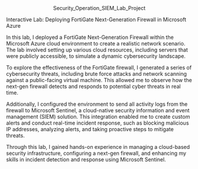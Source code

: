 <div align="center">
  Security_Operation_SIEM_Lab_Project
</div>

Interactive Lab: Deploying FortiGate Next-Generation Firewall in Microsoft Azure

In this lab, I deployed a FortiGate Next-Generation Firewall within the Microsoft Azure cloud environment to create a realistic network scenario. The lab involved setting up various cloud resources, including servers that were publicly accessible, to simulate a dynamic cybersecurity landscape.

To explore the effectiveness of the FortiGate firewall, I generated a series of cybersecurity threats, including brute force attacks and network scanning against a public-facing virtual machine. This allowed me to observe how the next-gen firewall detects and responds to potential cyber threats in real time.

Additionally, I configured the environment to send all activity logs from the firewall to Microsoft Sentinel, a cloud-native security information and event management (SIEM) solution. This integration enabled me to create custom alerts and conduct real-time incident response, such as blocking malicious IP addresses, analyzing alerts, and taking proactive steps to mitigate threats.

Through this lab, I gained hands-on experience in managing a cloud-based security infrastructure, configuring a next-gen firewall, and enhancing my skills in incident detection and response using Microsoft Sentinel.
